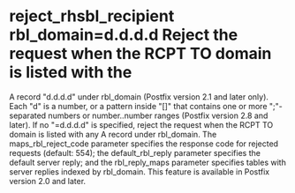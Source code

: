 # reject_rhsbl_recipient rbl_domain=d.d.d.d Reject the request when the RCPT TO domain is listed with the
A record "d.d.d.d" under rbl_domain (Postfix version
2.1 and later only).  Each "d" is a number, or a pattern
inside "[]" that contains one or more ";"-separated numbers or
number..number ranges (Postfix version 2.8 and later). If no
"=d.d.d.d" is specified, reject
the request when the RCPT TO domain is listed with
any A record under rbl_domain.  The maps_rbl_reject_code
parameter specifies the response code for rejected requests (default:
554); the default_rbl_reply parameter specifies the default server
reply; and the rbl_reply_maps parameter specifies tables with server
replies indexed by rbl_domain.  This feature is available
in Postfix version 2.0 and later.